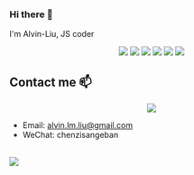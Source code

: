 ### Hi there 👋

I'm Alvin-Liu, JS coder

<div align="center">
  <img src="https://img.shields.io/badge/-JavaScripe-vin?style=flat&logo=javascript&logoColor=white&color=orange">
  <img src="https://img.shields.io/badge/-TypeScript-vin?style=flat&logo=typescript&logoColor=white&color=informational">
  <img src="https://img.shields.io/badge/-Vue-vin?style=flat&logo=vue.js&logoColor=white&color=success">
  <img src="https://img.shields.io/badge/-React-vin?style=flat&logo=react&logoColor=white&color=yellow">
  <img src="https://img.shields.io/badge/-Node.js-vin?style=flat&logo=Node.js&logoColor=white&color=critical">
  <img src="https://img.shields.io/badge/wechat_miniprogram-vin?style=flat&logo=wechat&logoColor=white&color=green">
</div>

## Contact me 📫 

<div align="center">
  <img align="center" src="https://profile-counter.glitch.me/Alvin-Liu/count.svg" />
</div>

- Email: alvin.lm.liu@gmail.com
- WeChat: chenzisangeban

<br />

<div>
  <a href="https://github.com/Alvin-LM">
    <img align="center" src="https://github-readme-stats.vercel.app/api/top-langs/?username=Alvin-Liu&layout=compact&theme=tokyonight" />
  </a>
</div>

